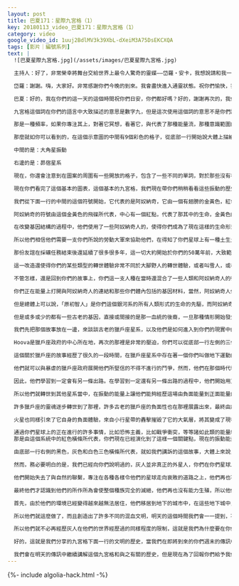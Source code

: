 ```yaml
---
layout: post
title: 巴夏171：星際九宮格（1）
key: 20180113_video_巴夏171：星際九宮格（1）
category: video
google_video_id: 1uuj2BdlMV3k39XbL-dXeiM3A75DsEKCXQA
tags: [影片｜編號系列]
text: |
  ![巴夏星際九宮格.jpg](/assets/images/巴夏星際九宮格.jpg)

  主持人：好了，非常榮幸將舞台交給世界上最令人驚奇的靈媒——岱羅‧安卡，我想說請和我一起感謝戴羅和巴夏帶來的這些令人驚喜的信息，分享給我們關於我們的跨維度的與外星人從現在到過去，再到未來的關係的新的看法，謝謝你岱羅和巴夏。

  岱羅：謝謝。嗨，大家好。非常感謝你們今晚的到來。我會盡快進入通靈狀態。祝你們愉快，我一會兒見了。也許吧……（觀眾大笑）

  巴夏：好的，我在你們的這一天的這個時間祝你們日安，你們都好嗎？好的，謝謝再次的，我們對和你們共同創造的這場互動以及允許這場傳訊表示感謝，在你們今天的這個時間裡，我們已經將這場傳訊的標題定為《星際九宮格》。

  九宮格這個詞在你們的語言中大致描述的意思是數字九，但是這次使用這個詞的意思不是你們許多人在你們的星球上熟悉使用的「九宮格」那個詞的意思，這僅僅是一個三行三列的九個小方塊在一個大方塊當中的矩陣，每一個方塊格子代表了我們以前說到的一種意識許可，視覺上代表了不同的能量的頻率，它們描繪了不同的文明，本質上，你可以說它們就像是一種電話號碼，連結到某個特定的維度領域，特定的文明。

  那是一種頻率，如果你專注其上，對著它冥想，看著它，與代表了那種能量流，那種意識範圍的圖像保持一致，就會作為一種意識許可，協助你更加穩定的連結到那種特別的現實的頻率中，並且讓你能更容易一點兒的連結，聯合，接收來自存在於這個特殊的9個格子的矩陣或九宮格中的信息。

  那麼就如你可以看到的，在這個示意圖的中間有9個彩色的格子，從底部一行開始說大體上描繪的是，古代獵戶座星系，阿奴納奇能量，灰人聯邦，中間一行，從左到右依次是：我們艾莎莎尼文明，或我們升級後的狀態艾莎咔尼，中間的格子代表了你們——地球，右手邊的是雅耶奧（文明）或我們古代語言中的莎拉娜雅（文明）的象徵符號，頂部一行，你看到的是圖案代表的符號是天狼星星系的振動。

  中間的是：大角星振動

  右邊的是：昴宿星系

  現在，你還會注意到在圖案的周圍有一些開放的格子，包含了一些不同的單詞，對於那些沒有在特殊的無重力情況下參與我們這次傳訊的人來說，頂部的那個單詞是「超級智人」（Hypersapien），只是以防萬一，如果你們覺得奇怪，我們會在這場傳訊的另一部分準確的描述那些都意味著什麼。但是再次的標註一下整個格子，在這個開放的9個格子的矩陣的底部寫的是「原初智人」（Protosapien），頂部是「超級智人」，左側是「爬蟲人」，右側是「新混血」。

  現在你們看完了這個基本的圖表，這個基本的九宮格，我們現在帶你們稍稍看看這些振動的歷史，並且一次一個的說說在底部的每一個圖案與你們的世界的關係，還有你們是怎麼分享他們的振動，怎麼分享他們的歷史中和你們有關的部分來理解這些的，明天傳訊的這個時間，我們會討論中間的一行，你們週日的傳訊，我們會討論頂部的一行。此外，在它們周圍的開放的格子給了你們一幅更加完整的圖畫，一種讓你們不斷發展的，在各種各樣的層面的文明和意識的維度的振動關係，讓我們開始吧。

  我們從下面一行的中間的這個符號開始，它代表的是阿奴納奇，它由一個有翅膀的金黃色，紅色及藍色的圓圈代表，映托在黑色的背景下，當然你們首先會注意到那雙翅膀並不包含在格子以內，我們想要向你們說明整個符號，又因為代表左側和右側的獵戶座和灰人聯邦的圖案只是簡單的三個橫條的符號，我們就讓那雙翅膀重疊在上面了，要明白這是一種重疊，那雙翅膀並非左側和右側的圖案的一部分，它們位於上面是為了便於觀看。

  阿奴納奇的符號由這個金黃色的飛碟所代表，中心有一個紅點，代表了那其中的生命，金黃色的碟子周圍是藍色的能量場，這在一定程度上代表了來自阿奴納奇的古老的用於訪問你們的星球的飛船，你們仍然可以在你們星球的許多文化中看到那種飛碟象徵符號，當然有許多種不同的象徵方式，那不足以代表他們的飛船，但是在某種意義上足夠接近代表了那種在中心猶如圓盤形狀的飛船，確實是擁有某種類型的雙翅和轉向機構，當他們滑過你們的大氣層的時候，即使他們在太空中並不需要那雙翅膀，他們確實有能力收縮或者展開那雙翅膀，從而使得飛船更加的具有流線型，當飛船進入真空的宇宙中這些附屬物就顯得沒有必要了。但是他們一旦進入到你們的大氣層中，他們在很多不同的方面看上去就像是飛碟，他們就可以在穿過你們的大氣層時利用引力場展開翅膀，引導他們安全的降落在你們的星球上，就如你們許多人已經知道的那樣，基本上，阿奴納奇正是要為改變了你們的基因結構而負責的地外文明，把你們從自然的存在於你們星球上的叫做直立猿人的原始人類，改造成了現在你們所說的智人。

  在改變基因結構的過程中，他們使用了一些阿奴納奇人的，使得你們成為了現在這樣的生命形式，即你們稱呼你們自己——人類，這樣一來，那些被改造的原始人在許多方面就和阿奴納奇人形成了工人，同伴的關係，因為他們訪問你們的世界的最根本的目的就是借由你們來協助他們採集礦產，尤其是黃金，黃金可以使阿奴納奇人改變他們星球上的氣候模式，調節他們的能量場，訪問你們世界的那個阿奴納奇人團隊最初的任務是尋找那些礦產，並由他們自己獨立地把礦物資源帶回到他們的家園，最終他們發現全靠他們自己來完成這個任務是相當困難的。

  所以他們相信他們需要一支你們所說的勞動大軍來協助他們，在得知了你們星球上有一種土生土長的物種在外型上和他們很相似之後，他們明白可以基因改造它，通過給這個物種升級，改造成和他們自己更相似的形態來協助他們，因此創造出了那支勞動力，讓那支勞動力來採集他們需要的黃金和其他礦物，最終和他們在很多方面發展成了一種長久的關係。

  那份友誼在採礦任務結束後還延續了很多很多年，這一切大約開始於你們的50萬年前，大致範圍是你們今天的中東地區和非洲大陸，那些沒有被阿奴納奇人基因改造的原始人類的分支，則以他們自己的方式在你們的星球上進行著平行於人類的演化，那些沒有被改造的原始人類最終演化成了你們現在所說的大腳野人，所以說，如果你們沒有被基因改造的話，今天你們所有人都會是大腳野人，但是因為你們被改造了，因為你們朝那個方向演化了，你們成為了人類。

  這一改造還使得你們的某些類型的轉世體驗非常不同於大腳野人的轉世體驗，或者叫雪人，或者叫大腳怪，無論你們想怎麼稱呼你們的表親都好，他們以一種非常自然的方式演化，使得他們能夠在許多方面都更加接近於自然，使得他們發展了某些能力和技巧，當然你們也有，但是因為基因改造而遺忘了，他們作為大腳野人的能力和技巧使得他們能夠進入跨維度的狀態，從一個平行現實穿越到另一個平行現實，從一個不同的維度跨越到另一個不同的維度，這就是為什麼當他們不想被發現的時候是如此的難以尋覓其蹤影。

  不管怎樣，還是回到你們的故事上，你們這一支人種在當時還混合了一些人類和阿奴納奇人的後代，這些自然出生的混血後代在你們的傳說中叫做所謂的「半神」等等，總體上來說，阿奴納奇人要比你們高的多，你們星球上早期的一些人類也要你們高出很多，儘管你們不止在恢復你們的身高，還有你們的壽命，因為在過去的時候，許多的基因傳遞給了被創造出來的人類，使他們能夠存活數以百年，因為阿奴納奇人可以存活數以千年，你們正再次的恢復這一能力，那些基因材料再次的被打開了，因為如今在你們的星球上存在的新的振動使你們有更長的壽命，更高的身高，更好的健康，更富有活力。

  你們正在能量上打開與阿奴納奇人的連結和那些你們體內包括的基因材料，當然，阿奴納奇人他們本身也擁有來自不同種族的不同的基因，我們現在對於那些還不會談論那麼多，儘管你們當然可以理解，我們會給你們少許先睹為快的機會，那些種族的其中之一就是這個圖表上的「原初智人」，我們會再下次的傳訊中討論他們。

  但是總體上可以說，「原初智人」是你們這個銀河系的所有人類形式的生命的先驅，而阿奴納奇人，來到了你們的星球並創造了智人的那些阿奴納奇人實際上也僅僅是他們種族的一個分支，在他們最初的任務當中真的沒有想到會調整你們星球上的生命的基因，當最主要的阿奴納奇人委員會發現了他們的做法，創造了一個新的智慧種族之後，哦，讓我們這麼說吧，他們很不高興，他們召回了地球上的那支阿奴納奇人的分遣隊，留下你們自行發展，讓你們自己成長，讓你們自己演化，並在這個過程中給予一定的指導，因為他們覺得既然那支阿奴納奇人的分遣隊創造了你們，就有責任來指導你們，儘管那不是最初的計畫，所以來自天空的天使與神明的造訪的故事不斷在你們的各個時代中流傳開來，以各種各樣的方式引領，指導，教誨你們，讓你們在自己的文明中成長，讓你們掌管一些被創造出來的城池，並且由阿奴納奇人的血脈的後裔成為國王，你們可以在古老的亞特蘭蒂斯的十位國王，以及雷姆利亞時代看到這些描述，甚至是在你們相對的現代時期的埃及，那些國王也就是後來的法老，這一切都可以追溯到藍色的血脈，皇室血脈以及你們星球上一切有關王權的概念，因為追溯回去的話，阿奴納奇人實際上是些微地，些微地帶有些藍色的外表，所以藍色的血脈被看作是最為純粹的血脈，儘管你們都有阿奴納奇人的基因。

  但是或多或少的都有一些古老的基因，直接或間接的是那一血統的後裔，一旦那種情形開始發生了，你們就在你們的星球上依據各自的情況創造出自己的文明了，大部分都得到了由來自外星生命，外維度的生命的或多或少的指導，教導他們怎樣敞開他們的意識，充分利用源頭，下載來自各個方面的信息，最終人類在相當程度上被留下來自己掌握命運，看看他們能否演化到重新連結回外星生命，外維度的生命展現給他們的進化的轉折點上，那就是進化的下一個階段所要發生的事情。

  我們先把那個故事放在一邊，來談談古老的獵戶座星系，以及他們是如何進入到你們的現實中的，這個故事也是開始於很久，很久以前，事實上是在數百萬年之前，在古老的獵戶座星系裡，，存在過一個極度壓制，極度壓迫，極度負面，極度困苦，極度艱難的社會，尤其是其中的一個在他們的古代語言中叫做「Hoova」的世界。

  Hoova是獵戶座政府的中心所在地，再次的那裡是非常的壓迫，你們可以從底部一行左側的三條橫槓看到，那個符號代表了數個時代裡發生在獵戶座的振動的轉變，那個符號由底部的黑色橫條，中間的紅色橫條，以及頂部的白色橫條所代表，展示了在獵戶座發生的從負面到正面的轉變，但是那種轉變的發生是通過中間的紅色橫條所代表的人們的鮮血，以及那一時期的人們的艱難，痛苦等等的苦難的生命體驗所得來的。

  這個關於獵戶座的故事經歷了很久的一段時間，在獵戶座星系中存在著一個你們叫做地下運動的抵抗力量，反抗鎮壓，反抗壓迫，與負面勢力進行抗爭，那些反抗的鬥士翻譯成你們的語言叫做黑色聯盟，選擇黑色聯盟這個名字的意思是看不見的，身處暗處的，隱匿的，暗中進行的。

  他們就可以與暴虐的獵戶座政府展開他們所堅信的不得不進行的鬥爭，然而，他們在那個時代學習到的最重要的功課就是：如果你用火去滅火，結果只會導致更大的火，使用與政府壓迫他們的暴力手段相同的方式來對抗政府，對於抵抗運動而言並沒有好的效果，反而加劇了鎮壓，加劇了負面性。

  因此，他們學習到一定會有另一條出路。在學習到一定還有另一條出路的過程中，他們開始用正面的能量，正面的振動來化解負面性，隨著時間慢慢的流逝，他們歷經了無數的犧牲，苦難與鮮血，終於將獵戶座星系由黑暗轉向光明，由負面轉向正面，但是許多許多的古代的獵戶座居民也想要在許多不同的跨維度的層面解決好這個問題。

  所以他們就轉世到其他星系當中，在振動的能量上讓他們能夠經歷這場由負面能量到正面能量的轉化，其中的這樣的一個星系就是你們的太陽系，再次的說明，這一切發生在數百萬年以前，來自獵戶座能量的第一批轉世發生在你們現在叫做小行星帶的早已不復存在的那顆星球上，那顆行星有過很多名字，我們選擇馬爾戴克星（傳說中毀滅了的星球，如今的小行星帶）作為代表。

  許多獵戶座的靈魂逐步轉世到了那裡，許多古老的獵戶座的負面性也在那裡展露出來，最終由於太多的負面的振動而無法控制，造成了那顆行星與太陽系的其他星體的碰撞而徹底的毀滅了，當那顆行星還處於早期的時候，獵戶座的靈魂隨即就轉世到了另一顆可以居住的星球上，那顆行星現在叫做火星，在那個時期火星是可以居住的，而且古老的獵戶座靈魂們在一定程度上解決了他們的負面性，但是仍然有大量的負面能量需要轉化，而這個過程需要億萬年，億萬年的時間。

  火星也同樣引來了它自身的負面體驗，來自小行星帶的轟擊摧毀了它的大氣層，將其變成了現在你們所知的荒漠行星，隨後這些靈魂在6千年前轉世到了地球，這並不意味著火星的毀滅發生在6千年前，獵戶座能量在其他的維度中經過了許多的過渡時間和不同的過程才逐漸的將它自身展開，直到它準備好才進入到地球的振動當中，介紹的古老的獵戶座能量，以及它由負面轉變為正面的過程，開始於你們星球上的中東地區。這樣一來，那裡導入了大量的古老的負面能量，仍然在你們的星球上蔓延開來，儘管它在今天這個時代也在進行轉化，但是當你們由紅色，黑色，白色組成的代表獵戶座星系的條幅時，你們就會想到你們歷史上那些極度壓迫的社會，尤其是你們所說的納粹，紅黑白也是納粹旗幟的顏色，你們就可以認出這一古老的獵戶座負面能量以各種各樣的方式在你們的世界中蔓延。

  通過你們星球上的正在進行的許多事情，比如恐怖主義，比如戰爭衝突，等等諸如此類的能量統統將它們擺在桌面上，置於你們面前，因此你們能夠最終的決定是否真正的可以解決好這個轉變，將所有的負面性以積極正面的方式轉化為光明，而不必再經歷苦難，打擊，鬥爭，痛苦和流血
  那是由這個系統中的紅色橫條所代表，你們現在已經演化到了這樣一個關鍵點，現在的振動能量已經讓你們成熟起來，在內在連結到我們粗略的說是灰人聯邦的時候了。

  由底部一行右側的黑色，灰色和白色三色橫條所代表，就如我們講訴的這個故事，大體上來說，灰人是一系列不同的事物，他們是一系列的不同事物混合而成的聯邦，他們不能真正的歸類為一類事物，儘管他們有很多聯繫，那就是為什麼我們使用聯邦這個術語來代表不同的派系的你們認知上的灰人，以及他們各種各樣不同的來源。

  然而，務必要明白的是，我們已經向你們說明過的，灰人並非真正的外星人，你們在你們星球上遇到的大部分灰人都是來自另一個平行現實中的自我毀滅了的地球上的變異人類，他們曾經在那個平行現實的地球上創造出了高度發達的科技，極度，極度的高端，遠遠的超越你們現在的科技水平，但是因為他們是如此的專注於發展科技和智能，最終他們犧牲了情感的能力，並將其視為下等的生存狀態。

  他們開始失去了與自然的聯繫，專注在各種各樣令他們的星球走向衰敗的道路之上，他們再也不關心自然，肆意的露天採礦，無盡的濫砍濫伐，狂傲的改變氣候，一切都以科技的名義，最終他們才認識到他們的星球快速的變得無法居住了，即使他們引以為傲的科技也無能為力，到了這一步，他們還通過科技猛烈的改變了自己的基因和生物性，他們真的差不多成了半人類，半機器，因此在許多方面都再也無法和自然取得聯繫。

  最終他們才認識到他們的所作所為會使整個種族完全的滅絕，他們再也沒有能力生殖，所以他們認識到為了延續他們這個物種，他們開始了一系列的實驗。

  首先，由於他們的環境已經變得越來越無法居住，他們移居到地下的城市中，在這些地下城中，他們用自己的基因做實驗，開始一次又一次的自我克隆，當然，他們最後認識到這是死路一條，他們即使運用他們高超的科技也無法再複製出最初的人類的，他們知道他們需要能發育的，充滿活力的，自然的，最初的人類DNA導入回他們的基因結構當中，如果他們有任何一絲的機會來延續他們的文化的話，那個唯一的辦法就是使用他們的科技穿越到某個人類一定仍然存在的平行現實中，例如你們的世界，找到他們需要的DNA來創造出一個混血種族，我們正是這樣的背景下產生的文明，讓他們的文化能夠得以延續。

  所以他們就這麼做了，而且創造出了許多不同的混血文明，明天的這個時間我們會一一提到，不管怎樣，這些你們稱之為灰人的變異人類進入到平行現實中時，，他們最終創造出了各種各樣的不同的自己，同時也在那些平行現實中遇到了那些不同的自己，其中就包括一支你們認識的齊塔網狀星系的本土居民，通過與那裡的居民建立了某種關係，他們創造出了某種，因為是他們絕對需要的某種事物而達成了某種協議，是某種不同的指導，不僅僅是超越了智力層面，在那種層面上可以看到不同的維度，真正的幫助他們實現創造出混血文明的計畫，齊塔人能夠監督整個這個巨大的需要億萬年的時間來顯化的混血工程，一旦這些變異人類遇到了這些齊塔網狀星系的本土居民，他們就讓齊塔人成為了所有這一計畫，所有這一議程的監督者，為了讓那些監督者能夠參與到這個延續他們種族的混血議程當中來，變異人類在一些方面就開始順從齊塔人，並讓齊塔人來作為他們文明的真正的主要組織者，這些監督者在你們的許多綁架現象中被認作是非常高大的像是昆蟲般的螳螂人，他們作為監督者成為了灰人聯邦的一份子，在認識到了許多灰人進入過的平行現實中的地球也同樣走向了和他們相似的自我毀滅，無法生育，無法具有情感能力的滅亡之路以後，灰人認識到通過創造出這些混血，比如我們自己（指艾莎莎尼文明），他們也可以回饋給那些平行世界一個禮物，讓這些混血幫助那些平行現實中的地球避免走向同樣的命運，同樣的毀滅經歷。

  所以他們就不必再經歷灰人在他們的世界經歷過的同樣程度的限制，這就是我們為什麼要在你們今天的這個時間同你們分享這些信息的原因之一，以及在過去的30年間，我們通過各種各樣的方式來讓你們明白，你們不必再走向同樣的負面毀滅之路，你們能夠改變你們的命運，你們能夠醒悟過來理解意識，你們能夠創造出一個與灰人所創造出的現實相比截然不同的世界這一切對你們來說有意義嗎？是的。

  好的，這就是我們分享的九宮格下面一行的文明的歷史，當我們在即將到來的你們週末的傳訊中，我們會著重談談我們在這裡已經說過的與地球有關的事情，注意看看這個最中心的符號，這個振動的電話號碼，即你們的星球，開始是黑色的方塊，然後內在是一個旋轉了45度的藍色方塊，隨後裡邊又是一個綠色的直立的方塊，再然後裡面是一個小一點的旋轉了45度的白色方塊，這代表了你們星球周圍的空間，藍色代表水域，綠色代表陸地，白色代表天空，大氣和你們世界的雲朵，方塊尤其代表的是你們世界的四個角落，它給你們機會連結到九宮格中的其他符號，你們可以採用他們的能量，採用他們的信息來以最好的方式服務你們完成這次在你們生命中才轉變，將注意力集中在這些如電話號碼般的振動符號上，連接到他們的特殊的維度的振動當中，你們就可以自己下載所需的信息和能量，來協助你們集中精神，你們可以使用這一切，應用所有這些頻率，採用所有這些維度，運用所有這些基因上的聯繫，利用所有這些關係來正確的，直接而又真正的，像指南針一樣指導你們走向最美好的命運。

  我們會在明天的傳訊中繼續講解這個九宮格和與之有關的歷史，但是現在為了回報你們給予我們的禮物，讓我們體驗你們的時間，並且以家人的方式分享這些信息，我邀請你們提出你們的問題。
---
```


{%- include algolia-hack.html -%}
